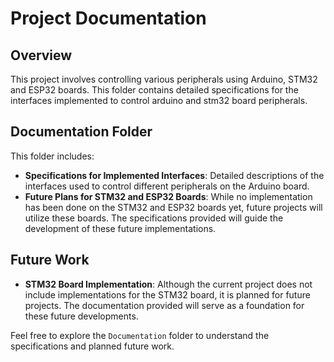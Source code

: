 # Project Documentation

## Overview

This project involves controlling various peripherals using Arduino, STM32 and ESP32 boards. This folder contains detailed specifications for the interfaces implemented to control arduino and stm32 board peripherals.

## Documentation Folder

This folder includes:

- **Specifications for Implemented Interfaces**: Detailed descriptions of the interfaces used to control different peripherals on the Arduino board.
- **Future Plans for STM32 and ESP32 Boards**: While no implementation has been done on the STM32 and ESP32 boards yet, future projects will utilize these boards. The specifications provided will guide the development of these future implementations.

## Future Work

- **STM32 Board Implementation**: Although the current project does not include implementations for the STM32 board, it is planned for future projects. The documentation provided will serve as a foundation for these future developments.

Feel free to explore the `Documentation` folder to understand the specifications and planned future work.